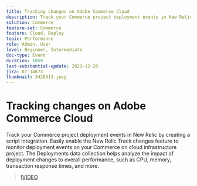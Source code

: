 ```yaml
---
title: Tracking changes on Adobe Commerce Cloud
description: Track your Commerce project deployment events in New Relic by creating a script integration. Easily enable the New Relic Track changes feature to monitor deployment events on your Commerce on cloud infrastructure project. The Deployments data collection helps analyze the impact of deployment changes to overall performance, such as CPU, memory, transaction response times, and more.
solution: Commerce
feature-set: Commerce
feature: Cloud, Deploy
topic: Performance
role: Admin, User
level: Beginner, Intermediate
doc-type: Event
duration: 1859
last-substantial-update: 2023-12-20
jira: KT-14673
thumbnail: 3426313.jpeg
---
```


# Tracking changes on Adobe Commerce Cloud

Track your Commerce project deployment events in New Relic by creating a script integration. Easily enable the New Relic Track changes feature to monitor deployment events on your Commerce on cloud infrastructure project. The Deployments data collection helps analyze the impact of deployment changes to overall performance, such as CPU, memory, transaction response times, and more.

>[!VIDEO](https://video.tv.adobe.com/v/3426313/?learn=on)
